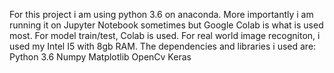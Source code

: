 For this project i am using python 3.6 on anaconda. More importantly i am running it on Jupyter Notebook sometimes but Google Colab is what is used most. For model train/test, Colab is used. For real world image recogniton, i used my Intel I5 with 8gb RAM. The dependencies and libraries i used are:
Python 3.6
Numpy
Matplotlib
OpenCv
Keras
